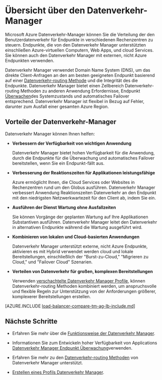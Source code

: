 <properties
    pageTitle="Was Datenverkehr Manager ist | Microsoft Azure"
    description="In diesem Artikel wird Ihnen helfen zu verstehen, was Datenverkehr Manager ist und ob es sich um die Wahl der richtigen Datenverkehr Weiterleitung für eine Anwendung handelt"
    services="traffic-manager"
    documentationCenter=""
    authors="sdwheeler"
    manager="carmonm"
    editor=""
/>
<tags
    ms.service="traffic-manager"
    ms.devlang="na"
    ms.topic="article"
    ms.tgt_pltfrm="na"
    ms.workload="infrastructure-services"
    ms.date="10/11/2016"
    ms.author="sewhee"
/>

# <a name="overview-of-traffic-manager"></a>Übersicht über den Datenverkehr-Manager

Microsoft Azure Datenverkehr-Manager können Sie die Verteilung der den Benutzerdatenverkehr für Endpunkte in verschiedenen Rechenzentren zu steuern. Endpunkte, die von den Datenverkehr Manager unterstützten einschließen Azure-virtuellen Computern, Web Apps, und cloud Services. Sie können auch den Datenverkehr Manager mit externen, nicht Azure Endpunkten verwenden.

Datenverkehr Manager verwendet Domain Name System (DNS), um das direkte Client-Anfragen an den am besten geeigneten Endpunkt basierend auf einer [Datenverkehr-routing Methode](traffic-manager-routing-methods.md) und die Integrität des die Endpunkte. Datenverkehr Manager bietet einen Zellbereich Datenverkehr-routing Methoden zu anderen Anwendung Erfordernisse, Endpunkt [Überwachen](traffic-manager-monitoring.md)des Systemzustands und automatisches Failover entsprechend. Datenverkehr Manager ist flexibel in Bezug auf Fehler, darunter zum Ausfall einer gesamten Azure Region.

## <a name="traffic-manager-benefits"></a>Vorteile der Datenverkehr-Manager

Datenverkehr Manager können Ihnen helfen:

- **Verbessern der Verfügbarkeit von wichtigen Anwendung**

    Datenverkehr Manager bietet hohen Verfügbarkeit für die Anwendung, durch die Endpunkte für die Überwachung und automatisches Failover bereitstellen, wenn Sie ein Endpunkt-fällt aus.

- **Verbesserung der Reaktionszeiten für Applikationen leistungsfähige**

    Azure ermöglicht Ihnen, die Cloud Services oder Websites in Rechenzentren rund um den Globus ausführen. Datenverkehr Manager verbessert Anwendung Reaktionszeiten Datenverkehr an den Endpunkt mit den niedrigsten Netzwerkwartezeit für den Client ab, indem Sie ein.

- **Ausführen der Dienst Wartung ohne Ausfallzeiten**

    Sie können Vorgänge der geplanten Wartung auf Ihre Applikationen Substantiven ausführen. Datenverkehr Manager leitet den Datenverkehr in alternativen Endpunkte während die Wartung ausgeführt wird.

- **Kombinieren von lokalen und Cloud-basierten Anwendungen**

    Datenverkehr Manager unterstützt externe, nicht Azure Endpunkte, aktivieren es mit Hybrid verwendet werden cloud und lokale Bereitstellungen, einschließlich der "Burst-zu-Cloud," "Migrieren zu Cloud," und "Failover Cloud" Szenarien.

- **Verteilen von Datenverkehr für großen, komplexen Bereitstellungen**

    Verwenden [verschachtelte Datenverkehr Manager Profile](traffic-manager-nested-profiles.md), können Datenverkehr-routing Methoden kombiniert werden, um anspruchsvolle und flexible Regeln zur Unterstützung von der Anforderungen größerer, komplexerer Bereitstellungen erstellen.

[AZURE.INCLUDE [load-balancer-compare-tm-ag-lb-include.md](../../includes/load-balancer-compare-tm-ag-lb-include.md)]

## <a name="next-steps"></a>Nächste Schritte

- Erfahren Sie mehr über die [Funktionsweise der Datenverkehr Manager](traffic-manager-how-traffic-manager-works.md).

- Informationen Sie zum Entwickeln hoher Verfügbarkeit von Applications [Datenverkehr Manager Endpunkt Überwachung](traffic-manager-monitoring.md)verwenden.

- Erfahren Sie mehr zu den [Datenverkehr-routing Methoden](traffic-manager-routing-methods.md) von Datenverkehr Manager unterstützt.

- [Erstellen eines Profils Datenverkehr Manager](traffic-manager-manage-profiles.md).

